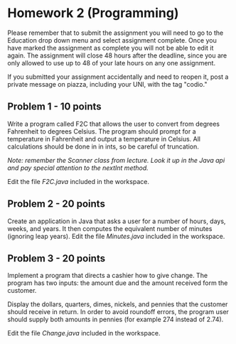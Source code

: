 # Homework 2 (Programming)

Please remember that to submit the assignment you will need to go to the Education drop down menu and select  assignment complete. Once you have marked the assignment as complete you will not be able to edit it again. The assignment will close 48 hours after the deadline, since you are only allowed to use up to 48 of your late hours on any one assignment.  

If you submitted your assignment accidentally and need to reopen it, post a private message on piazza, including your UNI, with the tag "codio."

## Problem 1 - 10 points

Write a program called F2C that allows the user to convert from degrees Fahrenheit to degrees Celsius.  The program should prompt for a temperature in Fahrenheit and output a temperature in Celsius.  All calculations should be done in in ints, so be careful of truncation.

*Note: remember the Scanner class from lecture.  Look it up in the Java api and pay special attention to the nextInt method.*

Edit the file *F2C.java* included in the workspace.

## Problem 2 - 20 points

Create an application in Java that asks a user for a number of hours, days, weeks, and years.  It then computes the equivalent number of minutes (ignoring leap years). Edit the file *Minutes.java* included in the workspace.


## Problem 3 - 20 points

Implement a program that directs a cashier how to give change. The program has two inputs: the amount due and the amount received form the customer.

Display the dollars, quarters, dimes, nickels, and pennies that the customer should receive in return.  In order to avoid roundoff errors, the program user should supply both amounts in pennies (for example 274 instead of 2.74).

Edit the file *Change.java* included in the workspace.
